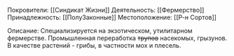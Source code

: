 Покровители:
[[Синдикат Жизни]]
Деятельность:
[[Фермерство]]
Принадлежность:
[[ПолуЗаконные]]
Местоположение:
[[Р-н Сортов]]

Описание:
Специализируется на экзотическом, утилитарном фермерстве. Промышленная переработка ~~трупов~~ насекомых, грызунов. В качестве растений - грибы, в частности мох и плесель. 
